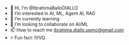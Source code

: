 - 👋 Hi, I’m @IbrahimaBailoDIALLO
- 👀 I’m interested in AI, ML, Agent AI, RAG
- 🌱 I’m currently learning 
- 💞️ I’m looking to collaborate on AI/ML
- 📫 How to reach me ibrahima.diallo.upmc@gmail.com
- ⚡ Fun fact: IVVQ

<!---
IbrahimaBailoDIALLO/IbrahimaBailoDIALLO is a ✨ special ✨ repository because its `README.md` (this file) appears on your GitHub profile.
You can click the Preview link to take a look at your changes.
--->
